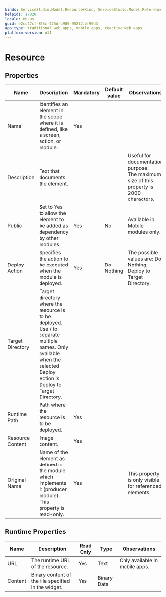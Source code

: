 ```yaml
---
kinds: ServiceStudio.Model.Resource+Kind, ServiceStudio.Model.ReferenceResource+Kind
helpids: 17020
locale: en-us
guid: e2cc47cf-825c-475d-b989-952f2dbf90d3
app_type: traditional web apps, mobile apps, reactive web apps
platform-version: o11
---
```


# Resource


## Properties

<table markdown="1">
<thead>
<tr>
<th>Name</th>
<th>Description</th>
<th>Mandatory</th>
<th>Default value</th>
<th>Observations</th>
</tr>
</thead>
<tbody>
<tr>
<td title="Name">Name</td>
<td>Identifies an element in the scope where it is defined, like a screen, action, or module.</td>
<td>Yes</td>
<td></td>
<td></td>
</tr>
<tr>
<td title="Description">Description</td>
<td>Text that documents the element.</td>
<td></td>
<td></td>
<td>Useful for documentation purpose.<br/>The maximum size of this property is 2000 characters.</td>
</tr>
<tr>
<td title="Public">Public</td>
<td>Set to Yes to allow the element to be added as dependency by other modules.</td>
<td>Yes</td>
<td>No</td>
<td>Available in Mobile modules only.</td>
</tr>
<tr>
<td title="Deploy Action">Deploy Action</td>
<td>Specifies the action to be executed when the module is deployed.</td>
<td>Yes</td>
<td>Do Nothing</td>
<td>The possible values are: Do Nothing, Deploy to Target Directory.</td>
</tr>
<tr>
<td title="Target Directory">Target Directory</td>
<td>Target directory where the resource is to be deployed. Use / to separate multiple names. Only available when the selected Deploy Action is Deploy to Target Directory.</td>
<td></td>
<td></td>
<td></td>
</tr>
<tr>
<td title="Runtime Path">Runtime Path</td>
<td>Path where the resource is to be deployed.</td>
<td>Yes</td>
<td></td>
<td></td>
</tr>
<tr>
<td title="Resource Content">Resource Content</td>
<td>Image content.</td>
<td>Yes</td>
<td></td>
<td></td>
</tr>
<tr>
<td title="Original Name">Original Name</td>
<td>Name of the element as defined in the module which implements it (producer module). This property is read-only.</td>
<td>Yes</td>
<td></td>
<td>This property is only visible for referenced elements.</td>
</tr>
</tbody>
</table>

## Runtime Properties

<table markdown="1">
<thead>
<tr>
<th>Name</th>
<th>Description</th>
<th>Read Only</th>
<th>Type</th>
<th>Observations</th>
</tr>
</thead>
<tbody>
<tr>
<td>URL</td>
<td>The runtime URL of the resource.</td>
<td>Yes</td>
<td>Text</td>
<td>Only available in mobile apps.</td>
</tr>
<tr>
<td>Content</td>
<td>Binary content of the file specified in the widget.</td>
<td>Yes</td>
<td>Binary Data</td>
<td></td>
</tr>
</tbody>
</table>

